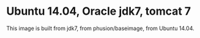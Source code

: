 # Ubuntu 14.04, Oracle jdk7, tomcat 7

This image is built from jdk7, from phusion/baseimage, from Ubuntu 14.04.

